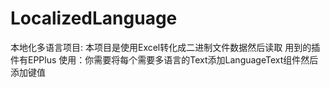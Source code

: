 # LocalizedLanguage
本地化多语言项目:
本项目是使用Excel转化成二进制文件数据然后读取
用到的插件有EPPlus
使用：你需要将每个需要多语言的Text添加LanguageText组件然后添加键值
